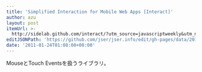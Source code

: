 ```yaml
---
title: 'Simplified Interaction for Mobile Web Apps [Interact]'
author: azu
layout: post
itemUrl: >-
  http://sidelab.github.com/interact/?utm_source=javascriptweekly&utm_medium=email
editJSONPath: 'https://github.com/jser/jser.info/edit/gh-pages/data/2011/01/index.json'
date: '2011-01-24T01:08:00+00:00'
---
```

MouseとTouch Eventsを扱うライブラリ。
